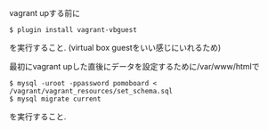 vagrant upする前に

```
$ plugin install vagrant-vbguest
```

を実行すること. (virtual box guestをいい感じにいれるため)

最初にvagrant upした直後にデータを設定するために/var/www/htmlで

```
$ mysql -uroot -ppassword pomoboard < /vagrant/vagrant_resources/set_schema.sql
$ mysql migrate current
```

を実行すること.
